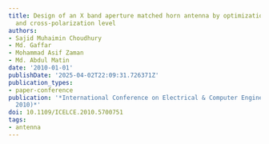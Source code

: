 ```yaml
---
title: Design of an X band aperture matched horn antenna by optimization of back-lobe
  and cross-polarization level
authors:
- Sajid Muhaimin Choudhury
- Md. Gaffar
- Mohammad Asif Zaman
- Md. Abdul Matin
date: '2010-01-01'
publishDate: '2025-04-02T22:09:31.726371Z'
publication_types:
- paper-conference
publication: '*International Conference on Electrical & Computer Engineering (ICECE
  2010)*'
doi: 10.1109/ICELCE.2010.5700751
tags:
- antenna
---
```

